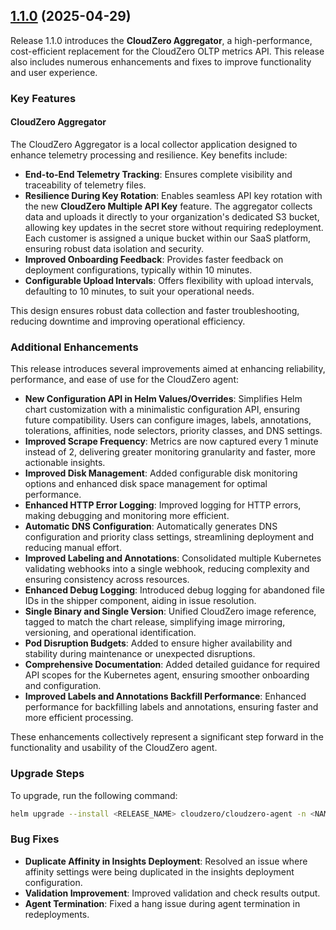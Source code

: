 ## [1.1.0](https://github.com/Cloudzero/cloudzero-agent/compare/v1.0.3...v1.1.0) (2025-04-29)

Release 1.1.0 introduces the **CloudZero Aggregator**, a high-performance, cost-efficient replacement for the CloudZero OLTP metrics API. This release also includes numerous enhancements and fixes to improve functionality and user experience.

### Key Features

#### **CloudZero Aggregator**

The CloudZero Aggregator is a local collector application designed to enhance telemetry processing and resilience. Key benefits include:

- **End-to-End Telemetry Tracking**: Ensures complete visibility and traceability of telemetry files.
- **Resilience During Key Rotation**: Enables seamless API key rotation with the new **CloudZero Multiple API Key** feature. The aggregator collects data and uploads it directly to your organization's dedicated S3 bucket, allowing key updates in the secret store without requiring redeployment. Each customer is assigned a unique bucket within our SaaS platform, ensuring robust data isolation and security.
- **Improved Onboarding Feedback**: Provides faster feedback on deployment configurations, typically within 10 minutes.
- **Configurable Upload Intervals**: Offers flexibility with upload intervals, defaulting to 10 minutes, to suit your operational needs.

This design ensures robust data collection and faster troubleshooting, reducing downtime and improving operational efficiency.

### Additional Enhancements

This release introduces several improvements aimed at enhancing reliability, performance, and ease of use for the CloudZero agent:

- **New Configuration API in Helm Values/Overrides**: Simplifies Helm chart customization with a minimalistic configuration API, ensuring future compatibility. Users can configure images, labels, annotations, tolerations, affinities, node selectors, priority classes, and DNS settings.
- **Improved Scrape Frequency**: Metrics are now captured every 1 minute instead of 2, delivering greater monitoring granularity and faster, more actionable insights.
- **Improved Disk Management**: Added configurable disk monitoring options and enhanced disk space management for optimal performance.
- **Enhanced HTTP Error Logging**: Improved logging for HTTP errors, making debugging and monitoring more efficient.
- **Automatic DNS Configuration**: Automatically generates DNS configuration and priority class settings, streamlining deployment and reducing manual effort.
- **Improved Labeling and Annotations**: Consolidated multiple Kubernetes validating webhooks into a single webhook, reducing complexity and ensuring consistency across resources.
- **Enhanced Debug Logging**: Introduced debug logging for abandoned file IDs in the shipper component, aiding in issue resolution.
- **Single Binary and Single Version**: Unified CloudZero image reference, tagged to match the chart release, simplifying image mirroring, versioning, and operational identification.
- **Pod Disruption Budgets**: Added to ensure higher availability and stability during maintenance or unexpected disruptions.
- **Comprehensive Documentation**: Added detailed guidance for required API scopes for the Kubernetes agent, ensuring smoother onboarding and configuration.
- **Improved Labels and Annotations Backfill Performance**: Enhanced performance for backfilling labels and annotations, ensuring faster and more efficient processing.

These enhancements collectively represent a significant step forward in the functionality and usability of the CloudZero agent.

### Upgrade Steps

To upgrade, run the following command:

```sh
helm upgrade --install <RELEASE_NAME> cloudzero/cloudzero-agent -n <NAMESPACE> --create-namespace -f configuration.example.yaml --version 1.1.0
```

### Bug Fixes

- **Duplicate Affinity in Insights Deployment**: Resolved an issue where affinity settings were being duplicated in the insights deployment configuration.
- **Validation Improvement**: Improved validation and check results output.
- **Agent Termination**: Fixed a hang issue during agent termination in redeployments.
